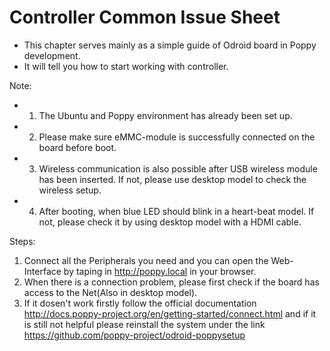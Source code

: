 # Controller Common Issue Sheet
+ This chapter serves mainly as a simple guide of Odroid board in Poppy development.
+ It will tell you how to start working with controller.

 Note:
+ 1.	The Ubuntu and Poppy environment has already been set up.
+ 2.	Please make sure eMMC-module is successfully connected on the board before boot.
+ 3.	Wireless communication is also possible after USB wireless module has been inserted. If not, please use desktop model to check the wireless setup.
+ 4.	After booting, when blue LED should blink in a heart-beat model. If not, please check it by using desktop model with a HDMI cable. 

Steps:
1.	Connect all the Peripherals you need and you can open the Web-Interface by taping in http://poppy.local in your browser.
2. When there is a connection problem, please first check if the board has access to the Net(Also in desktop model).
3. If it dosen't work firstly follow the official documentation http://docs.poppy-project.org/en/getting-started/connect.html and if it is still not helpful please reinstall the system under the link https://github.com/poppy-project/odroid-poppysetup
